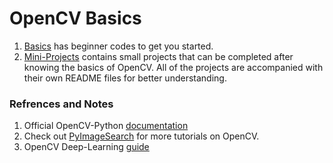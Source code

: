 # OpenCV Basics   

1. [Basics](https://github.com/Pranjalmishra30/openCV-Rep/tree/master/Basics) has beginner codes to get you started.
2. [Mini-Projects](https://github.com/Pranjalmishra30/openCV-Rep/tree/master/Mini-Projects) contains small projects that can be completed after knowing the basics of OpenCV. All of the projects are accompanied with their own README files for better understanding.

### Refrences and Notes  
1. Official OpenCV-Python [documentation](https://opencv-python-tutroals.readthedocs.io/en/latest/py_tutorials/py_tutorials.html)  
2. Check out [PyImageSearch](https://www.pyimagesearch.com/) for more tutorials on OpenCV.  
3. OpenCV Deep-Learning [guide](https://github.com/Pranjalmishra30/openCV-Rep/blob/master/cv_dl_resource_guide.pdf)  


   
